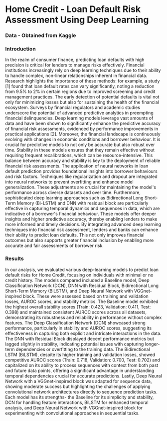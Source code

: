 # Home Credit - Loan Default Risk Assessment Using Deep Learning

### Data - Obtained from Kaggle

### Introduction

In the realm of consumer finance, predicting loan defaults with high precision is critical
for lenders to manage risks effectively. Financial institutions increasingly rely on deep learning
techniques due to their ability to handle complex, non-linear relationships inherent in financial
data. Research highlights the importance of these methods: for example, a study [1] found that
loan default rates can vary significantly, noting a reduction from 9.5% to 2% in certain regions
due to improved screening and credit management practices.
The early detection of potential defaults is vital not only for minimizing losses but also for
sustaining the health of the financial ecosystem. Surveys by financial regulators and academic
studies underscore the potential of advanced predictive analytics in preempting financial
delinquencies. Deep learning models leverage vast amounts of data and have been shown to
significantly enhance the predictive accuracy of financial risk assessments, evidenced by
performance improvements in practical applications [2].
Moreover, the financial landscape is continuously evolving with changes in economic
conditions and borrower behaviour. It is crucial for predictive models to not only be accurate but
also robust over time. Stability in these models ensures that they remain effective without requiring
frequent recalibrations, which can be resource-intensive. This balance between accuracy and
stability is key to the deployment of reliable financial risk assessments.
The application of neural networks in loan default prediction provides foundational insights
into borrower behaviours and risk factors. Techniques like regularization and dropout are
integrated into neural networks to prevent overfitting and enhance model generalization. These
adjustments are crucial for maintaining the model's performance across diverse datasets and over
time.
Furthermore, sophisticated deep learning approaches such as Bidirectional Long Short-
Term Memory (Bi-LSTM) and DNN with residual block are particularly effective in capturing
temporal dynamics and sequences in data, which are indicative of a borrower's financial behaviour.
These models offer deeper insights and higher predictive accuracy, thereby enabling lenders to
make more informed and timely decisions.
By integrating advanced deep learning techniques into financial risk assessment, lenders
and banks can enhance their ability to predict loan defaults. This not only improves financial
outcomes but also supports greater financial inclusion by enabling more accurate and fair
assessments of borrower risk.

### Results

In our analysis, we evaluated various deep-learning models to predict loan default risks for
Home Credit, focusing on individuals with minimal or no credit history. The models
compared included a Baseline model, Deep Classification Network (DCN), DNN with
Residual Block, Bidirectional Long Short-Term Memory (BiLSTM), and Deep Neural
Network with VGGnet-inspired block. These were assessed based on training and
validation losses, AUROC scores, and stability metrics.
The Baseline model exhibited the highest overall stability scores (Train: 0.423, Validation:
0.411, Test: 0.398) and maintained consistent AUROC scores across all datasets,
demonstrating its robustness and reliability in performance without complex features. The
Deep Classification Network (DCN) showcased strong performance, particularly in
stability and AUROC scores, suggesting its effectiveness in capturing both explicit and
intricate interactions in the data. The DNN with Residual Block displayed decent
performance metrics but lagged slightly in stability, indicating potential issues with
capturing longer-term dependencies or overfitting to the training data. The Bidirectional
LSTM (BiLSTM), despite its higher training and validation losses, showed competitive
AUROC scores (Train: 0.718, Validation: 0.700, Test: 0.702) and capitalized on its ability
to process sequences with context from both past and future data points, offering a
significant advantage in understanding temporal dependencies crucial for accurate
predictions. Lastly, Deep Neural Network with a VGGnet-inspired block was adapted for
sequence data, showing moderate success but highlighting the challenges of applying
convolutional network architectures directly to sequence prediction tasks.
Each model has its strengths- the Baseline for its simplicity and stability, DCN for handling feature
interactions, BiLSTM for enhanced temporal analysis, and Deep Neural Network with
VGGnet-inspired block for experimenting with convolutional approaches in sequential tasks.
